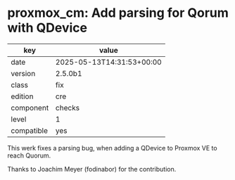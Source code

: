 [//]: # (werk v2)
# proxmox_cm: Add parsing for Qorum with QDevice

key        | value
---------- | ---
date       | 2025-05-13T14:31:53+00:00
version    | 2.5.0b1
class      | fix
edition    | cre
component  | checks
level      | 1
compatible | yes

This werk fixes a parsing bug, when adding a QDevice to Proxmox VE to reach Quorum.

Thanks to Joachim Meyer (fodinabor) for the contribution.
